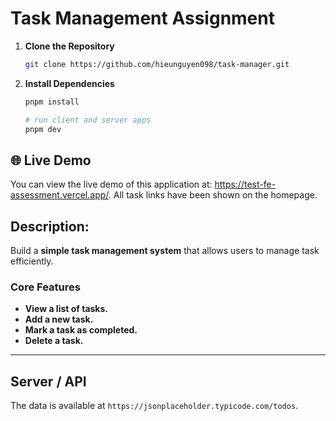 # Task Management Assignment

1. **Clone the Repository**
   ```bash
   git clone https://github.com/hieunguyen098/task-manager.git
   ```
2. **Install Dependencies**

   ```bash
   pnpm install

   # run client and server apps
   pnpm dev
   ```

## 🌐 Live Demo

You can view the live demo of this application at: https://test-fe-assessment.vercel.app/. All task links have been shown on the homepage.


## **Description:**

Build a **simple task management system** that allows users to manage task efficiently.

### **Core Features**

- **View a list of tasks.**
- **Add a new task.**
- **Mark a task as completed.**
- **Delete a task.**

---

## Server / API

The data is available at `https://jsonplaceholder.typicode.com/todos`.
